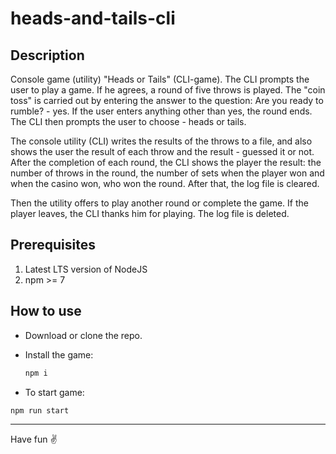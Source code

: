 # heads-and-tails-cli

## Description

Console game (utility) "Heads or Tails" (CLI-game). The CLI prompts the user to play a game. If he agrees, a round of five throws is played. The "coin toss" is carried out by entering the answer to the question: Are you ready to rumble? - yes. If the user enters anything other than yes, the round ends. The CLI then prompts the user to choose - heads or tails.

The console utility (CLI) writes the results of the throws to a file, and also shows the user the result of each throw and the result - guessed it or not. After the completion of each round, the CLI shows the player the result: the number of throws in the round, the number of sets when the player won and when the casino won, who won the round. After that, the log file is cleared.

Then the utility offers to play another round or complete the game. If the player leaves, the CLI thanks him for playing. The log file is deleted.

## Prerequisites

1. Latest LTS version of NodeJS
2. npm >= 7

## How to use

- Download or clone the repo.
- Install the game:

  ```sh
  npm i
  ```

- To start game:

```sh
npm run start
```

---

Have fun ✌️
